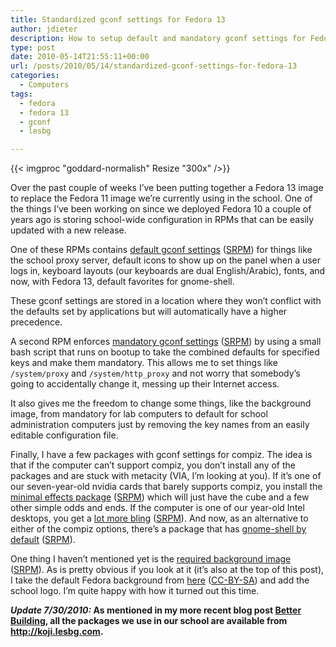 ```yaml
---
title: Standardized gconf settings for Fedora 13
author: jdieter
description: How to setup default and mandatory gconf settings for Fedora 13
type: post
date: 2010-05-14T21:55:11+00:00
url: /posts/2010/05/14/standardized-gconf-settings-for-fedora-13
categories:
  - Computers
tags:
  - fedora
  - fedora 13
  - gconf
  - lesbg

---
```

{{< imgproc "goddard-normalish" Resize "300x" />}}

Over the past couple of weeks I&#8217;ve been putting together a Fedora 13 image to replace the Fedora 11 image we&#8217;re currently using in the school. One of the things I&#8217;ve been working on since we deployed Fedora 10 a couple of years ago is storing school-wide configuration in RPMs that can be easily updated with a new release.

One of these RPMs contains [default gconf settings][2] ([SRPM][3]) for things like the school proxy server, default icons to show up on the panel when a user logs in, keyboard layouts (our keyboards are dual English/Arabic), fonts, and now, with Fedora 13, default favorites for gnome-shell.

These gconf settings are stored in a location where they won&#8217;t conflict with the defaults set by applications but will automatically have a higher precedence.

A second RPM enforces [mandatory gconf settings][4] ([SRPM][5]) by using a small bash script that runs on bootup to take the combined defaults for specified keys and make them mandatory. This allows me to set things like `/system/proxy` and `/system/http_proxy` and not worry that somebody&#8217;s going to accidentally change it, messing up their Internet access.

It also gives me the freedom to change some things, like the background image, from mandatory for lab computers to default for school administration computers just by removing the key names from an easily editable configuration file.

Finally, I have a few packages with gconf settings for compiz. The idea is that if the computer can&#8217;t support compiz, you don&#8217;t install any of the packages and are stuck with metacity (VIA, I&#8217;m looking at you). If it&#8217;s one of our seven-year-old nvidia cards that barely supports compiz, you install the [minimal effects package][6] ([SRPM][7]) which will just have the cube and a few other simple odds and ends. If the computer is one of our year-old Intel desktops, you get a [lot more bling][8] ([SRPM][9]). And now, as an alternative to either of the compiz options, there&#8217;s a package that has [gnome-shell by default][10] ([SRPM][11]).

One thing I haven&#8217;t mentioned yet is the [required background image][12] ([SRPM][13]). As is pretty obvious if you look at it (it&#8217;s also at the top of this post), I take the default Fedora background from [here][14] ([CC-BY-SA][15]) and add the school logo. I&#8217;m quite happy with how it turned out this time.

**_Update 7/30/2010:_ As mentioned in my more recent blog post [Better Building][16], all the packages we use in our school are available from <http://koji.lesbg.com>.**

 [2]: http://www.lesbg.com/jdieter/lesbg-gconf-defaults-1.5-1.fc13.noarch.rpm
 [3]: http://www.lesbg.com/jdieter/lesbg-gconf-defaults-1.5-1.fc13.src.rpm
 [4]: http://www.lesbg.com/jdieter/lesbg-gconf-mandatory-1.1-1.fc13.noarch.rpm
 [5]: http://www.lesbg.com/jdieter/lesbg-gconf-mandatory-1.1-1.fc13.src.rpm
 [6]: http://www.lesbg.com/jdieter/lesbg-gconf-compiz-minimal-1.2-1.fc13.noarch.rpm
 [7]: http://www.lesbg.com/jdieter/lesbg-gconf-compiz-minimal-1.2-1.fc13.src.rpm
 [8]: http://www.lesbg.com/jdieter/lesbg-gconf-compiz-full-1.2-1.fc13.noarch.rpm
 [9]: http://www.lesbg.com/jdieter/lesbg-gconf-compiz-full-1.2-1.fc13.src.rpm
 [10]: http://www.lesbg.com/jdieter/lesbg-gconf-gnomeshell-1.0-1.fc13.noarch.rpm
 [11]: http://www.lesbg.com/jdieter/lesbg-gconf-gnomeshell-1.0-1.fc13.src.rpm
 [12]: http://www.lesbg.com/jdieter/lesbg-background-13.0-1.fc13.noarch.rpm
 [13]: http://www.lesbg.com/jdieter/lesbg-background-13.0-1.fc13.src.rpm
 [14]: http://fedorapeople.org/groups/designteam/Resources/Fedora%20Release%20Themes/F13/Final/goddard_1280x1024.xcf
 [15]: http://creativecommons.org/licenses/by-sa/3.0/
 [16]: /posts/2010/07/22/better-building

